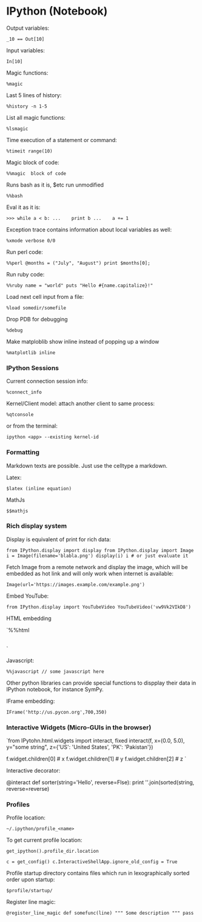 IPython (Notebook)
===

Output variables:

`_10 == Out[10]`

Input variables:

`In[10]`

Magic functions:

`%magic`


Last 5 lines of history:

`%history -n 1-5`

List all magic functions:

`%lsmagic`

Time execution of a statement or command:

`%timeit range(10)`

Magic block of code:

`%%magic  block of code`

Runs bash as it is, $etc run unmodified

`%%bash`

Eval it as it is:

`>>> while a < b:
...    print b
...    a += 1`

Exception trace contains information about local variables as well:

`%xmode verbose
0/0`

Run perl code:

`%%perl
@months = ("July", "August")
print $months[0];`

Run ruby code:

`%%ruby
name = "world"
puts "Hello #{name.capitalize}!"`

Load next cell input from a file:

`%load somedir/somefile`

Drop PDB for debugging

`%debug`

Make matploblib show inline instead of popping up a window

`%matplotlib inline`

### IPython Sessions 

Current connection session info:

`%connect_info`

Kernel/Client model: attach another client to same process:

`%qtconsole`

or from the terminal: 

`ipython <app> --existing kernel-id`

### Formatting

Markdown texts are possible. Just use the celltype a markdown.

Latex:

`$latex (inline equation)`

MathJs

`$$mathjs`

### Rich display system

Display is equivalent of print for rich data:

`from IPython.display import display
from IPython.display import Image
i = Image(filename='blabla.png')
display(i)
i # or just evaluate it`

Fetch Image from a remote network and display the image, which will be embedded as hot link and will only work when internet is available:

`Image(url='https://images.example.com/example.png')`

Embed YouTube:

`from IPython.display import YouTubeVideo
YouTubeVideo('vw9Vk2VIkD8')`

HTML embedding

`%%html
<table>
</table>`

Javascript:

`%%javascript
// some javascript here`

Other python libraries can provide special functions to dispplay their data in IPython notebook, for instance SymPy.

IFrame embedding:

`IFrame('http://us.pycon.org',700,350)`

### Interactive Widgets (Micro-GUIs in the browser)

`from IPytohn.html.widgets import interact, fixed
interact(f, x=(0.0, 5.0), y="some string", z={'US': 'United States', 'PK': 'Pakistan'})

f.widget.children[0] # x
f.widget.children[1] # y
f.widget.children[2] # z
`

Interactive decorator:

@interact
def sorter(string='Hello', reverse=Flse):
    print ''.join(sorted(string, reverse=reverse)

### Profiles

Profile location:

`~/.ipython/profile_<name>`

To get current profile location:

`get_ipython().profile_dir.location`

`c = get_config()
c.InteractiveShellApp.ignore_old_config = True`

Profile startup directory contains files which run in lexographically sorted order upon startup:

`$profile/startup/`

Register line magic:

`@register_line_magic
def somefunc(line)
    """ Some description """
    pass`

